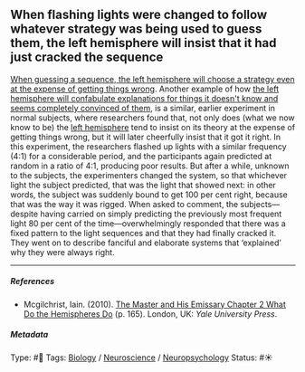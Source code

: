 ## When flashing lights were changed to follow whatever strategy was being used to guess them, the left hemisphere will insist that it had just cracked the sequence

[When guessing a sequence, the left hemisphere will choose a strategy even at the expense of getting things wrong](When%20guessing%20a%20sequence,%20the%20left%20hemisphere%20will%20choose%20a%20strategy%20even%20at%20the%20expense%20of%20getting%20things%20wrong.md). Another example of how [the left hemisphere will confabulate explanations for things it doesn't know and seems completely convinced of them](The%20left%20hemisphere%20will%20confabulate%20explanations%20for%20things%20it%20doesn't%20know%20and%20seems%20completely%20convinced%20of%20them.md), is a similar, earlier experiment in normal subjects, where researchers found that, not only does (what we now know to be) the [left hemisphere](Left%20hemisphere.md) tend to insist on its theory at the expense of getting things wrong, but it will later cheerfully insist that it got it right. In this experiment, the researchers flashed up lights with a similar frequency (4:1) for a considerable period, and the participants again predicted at random in a ratio of 4:1, producing poor results. But after a while, unknown to the subjects, the experimenters changed the system, so that whichever light the subject predicted, that was the light that showed next: in other words, the subject was suddenly bound to get 100 per cent right, because that was the way it was rigged. When asked to comment, the subjects—despite having carried on simply predicting the previously most frequent light 80 per cent of the time—overwhelmingly responded that there was a fixed pattern to the light sequences and that they had finally cracked it. They went on to describe fanciful and elaborate systems that ‘explained’ why they were always right.

---

##### References

* Mcgilchrist, Iain. (2010). [The Master and His Emissary Chapter 2 What Do the Hemispheres Do](The%20Master%20and%20His%20Emissary%20Chapter%202%20What%20Do%20the%20Hemispheres%20Do.md) (p. 165). London, UK: *Yale University Press*.

##### Metadata

Type: #🔴 
Tags: [Biology]() / [Neuroscience](Neuroscience.md) / [Neuropsychology](Neuropsychology.md)
Status: #☀️ 
